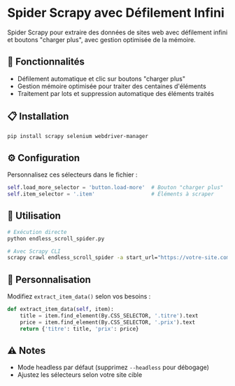 # Spider Scrapy avec Défilement Infini

Spider Scrapy pour extraire des données de sites web avec défilement infini et boutons "charger plus", avec gestion optimisée de la mémoire.

## 🚀 Fonctionnalités

- Défilement automatique et clic sur boutons "charger plus"
- Gestion mémoire optimisée pour traiter des centaines d'éléments
- Traitement par lots et suppression automatique des éléments traités

## 📋 Installation

```bash
pip install scrapy selenium webdriver-manager
```

## ⚙️ Configuration

Personnalisez ces sélecteurs dans le fichier :

```python
self.load_more_selector = 'button.load-more'  # Bouton "charger plus"
self.item_selector = '.item'                  # Éléments à scraper
```

## 🔧 Utilisation

```bash
# Exécution directe
python endless_scroll_spider.py

# Avec Scrapy CLI
scrapy crawl endless_scroll_spider -a start_url="https://votre-site.com"
```

## 🎯 Personnalisation

Modifiez `extract_item_data()` selon vos besoins :

```python
def extract_item_data(self, item):
    title = item.find_element(By.CSS_SELECTOR, '.titre').text
    price = item.find_element(By.CSS_SELECTOR, '.prix').text
    return {'titre': title, 'prix': price}
```

## ⚠️ Notes

- Mode headless par défaut (supprimez `--headless` pour débogage)
- Ajustez les sélecteurs selon votre site cible
